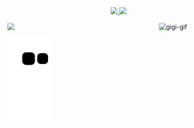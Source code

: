 <div align="center">
  <a href="https://github.com/rafaballerini">
  <img height="180em" src="https://github-readme-stats.vercel.app/api?username=F4RFALLA&show_icons=true&theme=dracula&include_all_commits=true&count_private=true"/>
  <img height="180em" src="https://github-readme-stats.vercel.app/api/top-langs/?username=F4RFALLA&layout=compact&langs_count=7&theme=dracula"/>
</div>
  
  
<div style="display: inline_block"><br>
   <img align="right" alt="gigi-gif" height="160" width="160" src="https://cdn.discordapp.com/attachments/775898002375573534/943237750776266762/Webp.net-gifmaker.gif">
</div>
 
<div> 
  <a href = "mailto:giovanatorresls@gmail.com"><img src="https://img.shields.io/badge/-Gmail-%23333?style=for-the-badge&logo=gmail&logoColor=red" target="_blank"></a>
 
  ![Snake animation](https://github.com/F4RFALLA/F4RFALLA/blob/output/github-contribution-grid-snake.svg)
 
</div>
